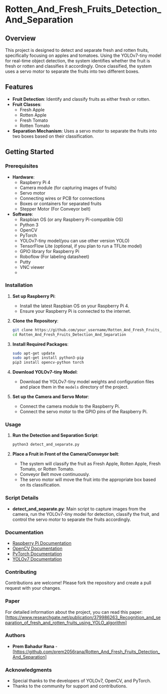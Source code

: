 # Rotten_And_Fresh_Fruits_Detection_And_Separation
## Overview

This project is designed to detect and separate fresh and rotten fruits, specifically focusing on apples and tomatoes. Using the YOLOv7-tiny model for real-time object detection, the system identifies whether the fruit is fresh or rotten and classifies it accordingly. Once classified, the system uses a servo motor to separate the fruits into two different boxes.

## Features

- **Fruit Detection**: Identify and classify fruits as either fresh or rotten.
- **Fruit Classes**:
  - Fresh Apple
  - Rotten Apple
  - Fresh Tomato
  - Rotten Tomato
- **Separation Mechanism**: Uses a servo motor to separate the fruits into two boxes based on their classification.

## Getting Started

### Prerequisites

- **Hardware**:
  - Raspberry Pi 4
  - Camera module (for capturing images of fruits)
  - Servo motor
  - Connecting wires or PCB for connections
  - Boxes or containers for separated fruits
  - Stepper Motor (For Conveyor belt)
- **Software**:
  - Raspbian OS (or any Raspberry Pi-compatible OS)
  - Python 3
  - OpenCV
  - PyTorch
  - YOLOv7-tiny model(you can use other version YOLO)
  - TensorFlow Lite (optional, if you plan to run a TFLite model)
  - GPIO library for Raspberry Pi
  - Roboflow (For labeling datasheet)
  - Putty
  - VNC viewer
  - 

### Installation

1. **Set up Raspberry Pi**:
    - Install the latest Raspbian OS on your Raspberry Pi 4.
    - Ensure your Raspberry Pi is connected to the internet.

2. **Clone the Repository**:
    ```sh
    git clone https://github.com/your_username/Rotten_And_Fresh_Fruits_Detection_And_Separation.git
    cd Rotten_And_Fresh_Fruits_Detection_And_Separation
    ```

3. **Install Required Packages**:
    ```sh
    sudo apt-get update
    sudo apt-get install python3-pip
    pip3 install opencv-python torch
    ```

4. **Download YOLOv7-tiny Model**:
    - Download the YOLOv7-tiny model weights and configuration files and place them in the `models` directory of the project.

5. **Set up the Camera and Servo Motor**:
    - Connect the camera module to the Raspberry Pi.
    - Connect the servo motor to the GPIO pins of the Raspberry Pi.

### Usage

1. **Run the Detection and Separation Script**:
    ```sh
    python3 detect_and_separate.py
    ```

2. **Place a Fruit in Front of the Camera/Conveyor belt**:
    - The system will classify the fruit as Fresh Apple, Rotten Apple, Fresh Tomato, or Rotten Tomato.
    - Conveyor Belt move continuously.
    - The servo motor will move the fruit into the appropriate box based on its classification.

### Script Details

- **detect_and_separate.py**: Main script to capture images from the camera, run the YOLOv7-tiny model for detection, classify the fruit, and control the servo motor to separate the fruits accordingly.

### Documentation

- [Raspberry Pi Documentation](https://www.raspberrypi.org/documentation/)
- [OpenCV Documentation](https://docs.opencv.org/)
- [PyTorch Documentation](https://pytorch.org/docs/)
- [YOLOv7 Documentation](https://github.com/WongKinYiu/yolov7)

### Contributing

Contributions are welcome! Please fork the repository and create a pull request with your changes.

### Paper
 For detailed information about the project, you can read this paper:
[https://www.researchgate.net/publication/379986263_Recognition_and_separation_of_fresh_and_rotten_fruits_using_YOLO_algorithm]

### Authors

- **Prem Bahadur Rana** -[https://github.com/prem2056rana/Rotten_And_Fresh_Fruits_Detection_And_Separation]

### Acknowledgments

- Special thanks to the developers of YOLOv7, OpenCV, and PyTorch.
- Thanks to the community for support and contributions.
